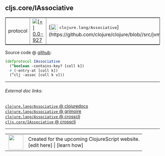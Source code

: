 ## cljs.core/IAssociative



 <table border="1">
<tr>
<td>protocol</td>
<td><a href="https://github.com/cljsinfo/cljs-api-docs/tree/0.0-927"><img valign="middle" alt="[+] 0.0-927" title="Added in 0.0-927" src="https://img.shields.io/badge/+-0.0--927-lightgrey.svg"></a> </td>
<td>
[<img height="24px" valign="middle" src="http://i.imgur.com/1GjPKvB.png"> <samp>clojure.lang/Associative</samp>](https://github.com/clojure/clojure/blob//src/jvm/clojure/lang/Associative.java)
</td>
</tr>
</table>









Source code @ [github](https://github.com/clojure/clojurescript/blob/r2307/src/cljs/cljs/core.cljs#L260-L263):

```clj
(defprotocol IAssociative
  (^boolean -contains-key? [coll k])
  #_(-entry-at [coll k])
  (^clj -assoc [coll k v]))
```

<!--
Repo - tag - source tree - lines:

 <pre>
clojurescript @ r2307
└── src
    └── cljs
        └── cljs
            └── <ins>[core.cljs:260-263](https://github.com/clojure/clojurescript/blob/r2307/src/cljs/cljs/core.cljs#L260-L263)</ins>
</pre>

-->

---



###### External doc links:

[`clojure.lang/Associative` @ clojuredocs](http://clojuredocs.org/clojure.lang/Associative)<br>
[`clojure.lang/Associative` @ grimoire](http://conj.io/store/v1/org.clojure/clojure/1.7.0-beta3/clj/clojure.lang/Associative/)<br>
[`clojure.lang/Associative` @ crossclj](http://crossclj.info/fun/clojure.lang/Associative.html)<br>
[`cljs.core/IAssociative` @ crossclj](http://crossclj.info/fun/cljs.core.cljs/IAssociative.html)<br>

---

 <table>
<tr><td>
<img valign="middle" align="right" width="48px" src="http://i.imgur.com/Hi20huC.png">
</td><td>
Created for the upcoming ClojureScript website.<br>
[edit here] | [learn how]
</td></tr></table>

[edit here]:https://github.com/cljsinfo/cljs-api-docs/blob/master/cljsdoc/cljs.core_IAssociative.cljsdoc
[learn how]:https://github.com/cljsinfo/cljs-api-docs/wiki/cljsdoc-files

<!--

This information was too distracting to show to readers, but I'll leave it
commented here since it is helpful to:

- pretty-print the data used to generate this document
- and show how to retrieve that data



The API data for this symbol:

```clj
{:ns "cljs.core",
 :name "IAssociative",
 :history [["+" "0.0-927"]],
 :type "protocol",
 :full-name-encode "cljs.core_IAssociative",
 :source {:code "(defprotocol IAssociative\n  (^boolean -contains-key? [coll k])\n  #_(-entry-at [coll k])\n  (^clj -assoc [coll k v]))",
          :title "Source code",
          :repo "clojurescript",
          :tag "r2307",
          :filename "src/cljs/cljs/core.cljs",
          :lines [260 263]},
 :methods [{:name "-contains-key?",
            :signature ["[coll k]"],
            :docstring nil}
           {:name "-assoc", :signature ["[coll k v]"], :docstring nil}],
 :full-name "cljs.core/IAssociative",
 :clj-symbol "clojure.lang/Associative"}

```

Retrieve the API data for this symbol:

```clj
;; from Clojure REPL
(require '[clojure.edn :as edn])
(-> (slurp "https://raw.githubusercontent.com/cljsinfo/cljs-api-docs/catalog/cljs-api.edn")
    (edn/read-string)
    (get-in [:symbols "cljs.core/IAssociative"]))
```

-->
